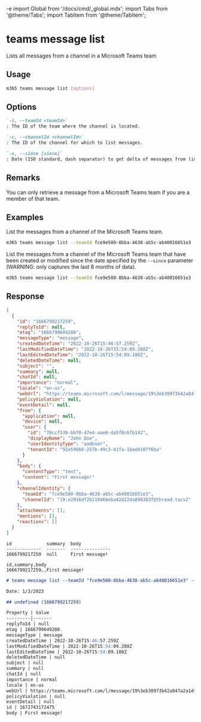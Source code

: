 -e <!-- DISCLAIMER: All secrets, passwords, and sensitive values in this document are examples only and not real credentials. -->
import Global from '/docs/cmd/_global.mdx';
import Tabs from '@theme/Tabs';
import TabItem from '@theme/TabItem';

# teams message list

Lists all messages from a channel in a Microsoft Teams team

## Usage

```sh
m365 teams message list [options]
```

## Options

```md definition-list
`-i, --teamId <teamId>`
: The ID of the team where the channel is located.

`-c, --channelId <channelId>`
: The ID of the channel for which to list messages.

`-s, --since [since]`
: Date (ISO standard, dash separator) to get delta of messages from (in last 8 months).
```

<Global />

## Remarks

You can only retrieve a message from a Microsoft Teams team if you are a member of that team.

## Examples

List the messages from a channel of the Microsoft Teams team.

```sh
m365 teams message list --teamId fce9e580-8bba-4638-ab5c-ab40016651e3 --channelId 19:eb30973b42a847a2a1df92d91e37c76a@thread.skype
```

List the messages from a channel of the Microsoft Teams team that have been created or modified since the date specified by the `--since` parameter (WARNING: only captures the last 8 months of data).

```sh
m365 teams message list --teamId fce9e580-8bba-4638-ab5c-ab40016651e3 --channelId 19:eb30973b42a847a2a1df92d91e37c76a@thread.skype --since 2019-12-31T14:00:00Z
```

## Response

<Tabs>
  <TabItem value="JSON">

  ``` json
  [
    {
      "id": "1666799217259",
      "replyToId": null,
      "etag": "1666799649208",
      "messageType": "message",
      "createdDateTime": "2022-10-26T15:46:57.259Z",
      "lastModifiedDateTime": "2022-10-26T15:54:09.208Z",
      "lastEditedDateTime": "2022-10-26T15:54:09.108Z",
      "deletedDateTime": null,
      "subject": "",
      "summary": null,
      "chatId": null,
      "importance": "normal",
      "locale": "en-us",
      "webUrl": "https://teams.microsoft.com/l/message/19%3eb30973b42a847a2a1df92d91e37c76a%40thread.tacv2/1666799217259?groupId=fce9e580-8bba-4638-ab5c-ab40016651e3&tenantId=92e59666-257b-49c3-b1fa-1bae8107f6ba&createdTime=1666799217259&parentMessageId=1666799217259",
      "policyViolation": null,
      "eventDetail": null,
      "from": {
        "application": null,
        "device": null,
        "user": {
          "id": "78ccf530-bbf0-47e4-aae6-da5f8c6fb142",
          "displayName": "John Doe",
          "userIdentityType": "aadUser",
          "tenantId": "92e59666-257b-49c3-b1fa-1bae8107f6ba"
        }
      },
      "body": {
        "contentType": "text",
        "content": "First message!"
      },
      "channelIdentity": {
        "teamId": "fce9e580-8bba-4638-ab5c-ab40016651e3",
        "channelId": "19:e2916df2b11046beba42d22da898383f@thread.tacv2"
      },
      "attachments": [],
      "mentions": [],
      "reactions": []
    }
  ]
  ```

  </TabItem>
  <TabItem value="Text">

  ``` text
  id             summary  body
  -------------  -------  ---------------
  1666799217259  null     First message!
  ```

  </TabItem>
  <TabItem value="CSV">

  ``` text
  id,summary,body
  1666799217259,,First message!
  ```

  </TabItem>
  <TabItem value="Markdown">

  ```md
  # teams message list --teamId "fce9e580-8bba-4638-ab5c-ab40016651e3" --channelId "19:e2916df2b11046beba42d22da898383f@thread.tacv2" --since "2022-12-31T14:00:00Z"

  Date: 1/3/2023

  ## undefined (1666799217259)

  Property | Value
  ---------|-------
  replyToId | null
  etag | 1666799649208
  messageType | message
  createdDateTime | 2022-10-26T15:46:57.259Z
  lastModifiedDateTime | 2022-10-26T15:54:09.208Z
  lastEditedDateTime | 2022-10-26T15:54:09.108Z
  deletedDateTime | null
  subject | null
  summary | null
  chatId | null
  importance | normal
  locale | en-us
  webUrl | https://teams.microsoft.com/l/message/19%3eb30973b42a847a2a1df92d91e37c76a%40thread.tacv2/1666799217259?groupId=fce9e580-8bba-4638-ab5c-ab40016651e3&tenantId=92e59666-257b-49c3-b1fa-1bae8107f6ba&createdTime=1666799217259&parentMessageId=1666799217259
  policyViolation | null
  eventDetail | null
  id | 1672743172475
  body | First message!
  ```

  </TabItem>
</Tabs>
